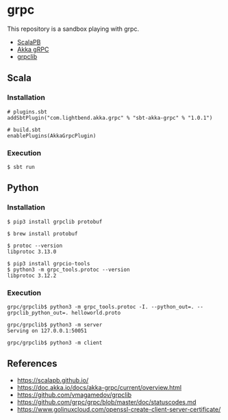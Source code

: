 # grpc

This repository is a sandbox playing with grpc.

- [ScalaPB](https://scalapb.github.io/)
- [Akka gRPC](https://doc.akka.io/docs/akka-grpc/current/overview.html)
- [grpclib](https://grpclib.readthedocs.io/en/latest/)

## Scala

### Installation

```
# plugins.sbt
addSbtPlugin("com.lightbend.akka.grpc" % "sbt-akka-grpc" % "1.0.1")

# build.sbt
enablePlugins(AkkaGrpcPlugin)
```

### Execution

```
$ sbt run
```

## Python

### Installation

```
$ pip3 install grpclib protobuf

$ brew install protobuf

$ protoc --version
libprotoc 3.13.0

$ pip3 install grpcio-tools
$ python3 -m grpc_tools.protoc --version
libprotoc 3.12.2
```

### Execution

```
grpc/grpclib$ python3 -m grpc_tools.protoc -I. --python_out=. --grpclib_python_out=. helloworld.proto

grpc/grpclib$ python3 -m server
Serving on 127.0.0.1:50051

grpc/grpclib$ python3 -m client
```

## References

- https://scalapb.github.io/
- https://doc.akka.io/docs/akka-grpc/current/overview.html
- https://github.com/vmagamedov/grpclib
- https://github.com/grpc/grpc/blob/master/doc/statuscodes.md
- https://www.golinuxcloud.com/openssl-create-client-server-certificate/
